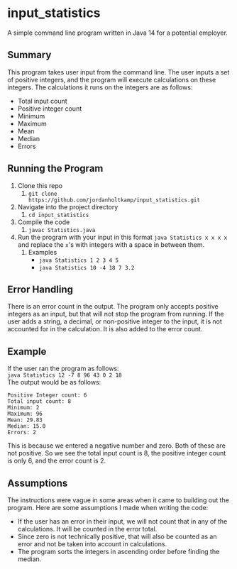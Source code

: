 # input_statistics
A simple command line program written in Java 14 for a potential employer. 

## Summary
This program takes user input from the command line. The user inputs a set of positive integers, and the program will execute calculations on these integers. The calculations it runs on the integers are as follows:
- Total input count
- Positive integer count
- Minimum
- Maximum
- Mean
- Median
- Errors

## Running the Program
1. Clone this repo
    1. `git clone https://github.com/jordanholtkamp/input_statistics.git`
1. Navigate into the project directory
    1. `cd input_statistics`
1. Compile the code
    1. `javac Statistics.java`
1. Run the program with your input in this format `java Statistics x x x x` and replace the `x`'s with integers with a space in between them.
    1. Examples
        - `java Statistics 1 2 3 4 5`
        - `java Statistics 10 -4 18 7 3.2`

## Error Handling
There is an error count in the output. The program only accepts positive integers as an input, but that will not stop the program from running. If the user adds a string, a decimal, or non-positive integer to the input, it is not accounted for in the calculation. It is also added to the error count.

## Example
If the user ran the program as follows:<br>
`java Statistics 12 -7 8 96 43 0 2 18`<br>
The output would be as follows:<br>
```
Positive Integer count: 6
Total input count: 8
Minimum: 2
Maximum: 96
Mean: 29.83
Median: 15.0
Errors: 2
```
This is because we entered a negative number and zero. Both of these are not positive. So we see the total input count is 8,  the positive integer count is only 6, and the error count is 2.

## Assumptions
The instructions were vague in some areas when it came to building out the program. Here are some assumptions I made when writing the code:
- If the user has an error in their input, we will not count that in any of the calculations. It will be counted in the error total.
- Since zero is not technically positive, that will also be counted as an error and not be taken into account in calculations.
- The program sorts the integers in ascending order before finding the median.
